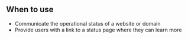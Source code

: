 ## When to use

- Communicate the operational status of a website or domain
- Provide users with a link to a status page where they can learn more
